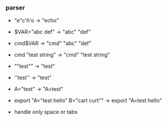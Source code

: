 ### parser
- "e"c'h'o                               -> "echo"
- $VAR="abc def"                         -> "abc" "def"
- cmd$VAR                                -> "cmd" "abc" "def"
- cmd "test string"                      -> "cmd" "test string"
- ""test""                               -> "test"
- ''test''                               -> "test"
- A="test"                               -> "A=test"
- export "A="test hello" B="cart curt""  -> export "A=test hello"


- handle only space or tabs